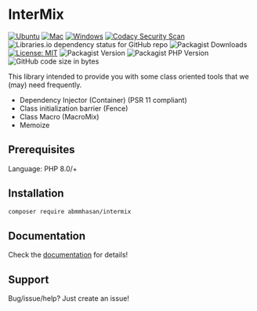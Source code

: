 # InterMix

[![Ubuntu](https://github.com/abmmhasan/InterMix/actions/workflows/ubuntu.yml/badge.svg)](https://github.com/abmmhasan/InterMix/actions/workflows/ubuntu.yml)
[![Mac](https://github.com/abmmhasan/InterMix/actions/workflows/mac.yml/badge.svg)](https://github.com/abmmhasan/InterMix/actions/workflows/mac.yml)
[![Windows](https://github.com/abmmhasan/InterMix/actions/workflows/windows.yml/badge.svg)](https://github.com/abmmhasan/InterMix/actions/workflows/windows.yml)
[![Codacy Security Scan](https://github.com/abmmhasan/InterMix/actions/workflows/codacy.yml/badge.svg)](https://github.com/abmmhasan/InterMix/actions/workflows/codacy.yml)
![Libraries.io dependency status for GitHub repo](https://img.shields.io/librariesio/github/abmmhasan/InterMix)
![Packagist Downloads](https://img.shields.io/packagist/dt/abmmhasan/intermix)
[![License: MIT](https://img.shields.io/badge/License-MIT-green.svg)](https://opensource.org/licenses/MIT)
![Packagist Version](https://img.shields.io/packagist/v/abmmhasan/intermix)
![Packagist PHP Version](https://img.shields.io/packagist/dependency-v/abmmhasan/intermix/php)
![GitHub code size in bytes](https://img.shields.io/github/languages/code-size/abmmhasan/intermix)

This library intended to provide you with some class oriented tools that we (may) need frequently.

* Dependency Injector (Container) (PSR 11 compliant)
* Class initialization barrier (Fence)
* Class Macro (MacroMix)
* Memoize

## Prerequisites

Language: PHP 8.0/+

## Installation

```bash
composer require abmmhasan/intermix
```

## Documentation

Check the [documentation](https://intermix.readthedocs.io) for details! 

## Support

Bug/issue/help? Just create an issue!
